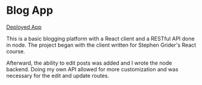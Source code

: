 # Blog App

[Deployed App](https://reactblogapp.firebaseapp.com/)

This is a basic blogging platform with a React client and a RESTful API done in node.  The project began with the client written for Stephen Grider's React course.  

Afterward, the ability to edit posts was added and I wrote the node backend.  Doing my own API allowed for more customization and was necessary for the edit and update routes.



